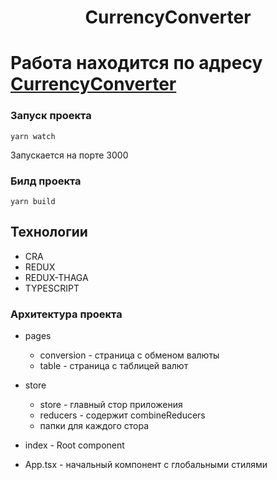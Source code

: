 <h1 align="center">CurrencyConverter</h1>

# Работа находится по адресу [CurrencyConverter](http://exchangetest.webtm.ru)

### Запуск проекта

```
yarn watch
```
Запускается на порте 3000

### Билд проекта

```
yarn build
```

##  Технологии

- CRA
- REDUX
- REDUX-THAGA
- TYPESCRIPT

### Архитектура проекта


+ pages
  + conversion -  страница с обменом валюты
  + table - страница с таблицей валют

+ store
  + store - главный стор приложения
  + reducers - содержит combineReducers
  + папки для каждого стора

+ index - Root component
+ App.tsx - начальный компонент с глобальными стилями